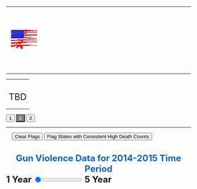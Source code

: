 <link rel="stylesheet" href="https://assets.ctl.io/chi/2.1.0/chi.css">
<style>

.axis path{
    stroke:black;
    stroke-width:2px ;
}  

.axis line{
   stroke: black;
   stroke-width: 1.5px;
}
 
.axis text{
    fill: black;
    font-weight: bold;
    font-size: 14px;
    font-family:"Arial Black", Gadget, sans-serif;
}

.legend text{
    fill:  black;
    font-family:"Arial Black", Gadget, sans-serif;
}

.body {
  font-family: 'Courier New', monospace;
}

.banner{
width:100%;
height: 200px;
margin:7px auto;
-moz-box-shadow: 0 1px 3px rgba(0,0,0,0.5);
-webkit-box-shadow: 0 1px 3px rgba(0,0,0,0.5);
-moz-border-radius: 15px;
-webkit-border-radius: 15px;

}

.banner0{ background: #0066cc  url(banner0.png) no-repeat center left;
 }
 
.cells {
  fill: #bf3737;
}

.label {
  text-anchor: start;
  font: 24px sans-serif;
}
 
 .slidecontainer {
  width: 90%; /* Width of the outside container */
}

/* The slider itself */
.slider {
  -webkit-appearance: none;  /* Override default CSS styles */
  appearance: none;
  width: 100%; /* Full-width */
  height: 25px; /* Specified height */
  background: #d3d3d3; /* Grey background */
  outline: none; /* Remove outline */
  opacity: 0.7; /* Set transparency (for mouse-over effects on hover) */
  -webkit-transition: .2s; /* 0.2 seconds transition on hover */
  transition: opacity .2s;
}

/* Mouse-over effects */
.slider:hover {
  opacity: 1; /* Fully shown on mouse-over */
}

/* The slider handle (use -webkit- (Chrome, Opera, Safari, Edge) and -moz- (Firefox) to override default look) */
.slider::-webkit-slider-thumb {
  -webkit-appearance: none; /* Override default look */
  appearance: none;
  width: 25px; /* Set a specific slider handle width */
  height: 25px; /* Slider handle height */
  background: #0066cc; /* Green background */
  cursor: pointer; /* Cursor on hover */
}

.slider::-moz-range-thumb {
  width: 25px; /* Set a specific slider handle width */
  height: 25px; /* Slider handle height */
  background: #04AA6D; /* Green background */
  cursor: pointer; /* Cursor on hover */
}

.button {
  transition-duration: 0.4s;
}

.button:hover {
  background-color: #4CAF50; /* Green */
  color: white;
}

.button2 {
  background-color: white;
  color: black;
  border: 2px solid #008CBA;
}

.button2:hover {
  background-color: #008CBA;
  color: white;
}

.axis path{
  stroke:black;
  stroke-width:2px ;
}  

.axis line{
  stroke: black;
  stroke-width: 1.5px;
}
 
.axis text{
  fill: black;
  font-weight: bold;
  font-size: 14px;
  font-family:"Arial Black", Gadget, sans-serif;
}

.legend text{
   fill:  black;
   font-family:"Arial Black", Gadget, sans-serif;
}
</style>
<body onload="renderChart(1,0);">

<table>
<tr>
<td><img src="images.png"></td>
<td style="vertical-align: middle;" class="banner banner0">
    <font size="10" color="#ffffff">Cost of Gun Violence in America </font>
</td>
</tr>
</table>

<table>
<tr>
<td colspan="3" style="vertical-align:top;"><br><p>
<font size="5">TBD</font></p>
</td>
</table>

<div>
    <button id="scene1" class="button2"  onclick="location.href = 'https://riyazomran.github.io/cs419-narrative-visualization/index';">1</button>
    <button id="scene2" class="button2" style="background-color:grey;color:white;" onclick="location.href = 'https://riyazomran.github.io/cs419-narrative-visualization/scene2';">2</button>
    <button id="scene3" class="button2">3</button>
</div>
<div><hr></div>
 <div>
 &nbsp;&nbsp;&nbsp;&nbsp;<button id="quickLink1" class="button2" onclick="clearFlags();">Clear Flags</button>
 <button id="quickLink2" class="button2" onclick="flagStatesWithHighGunViolence();">Flag States with Consistent High Death Counts</button>
 </div>
<br>
<div id="stateBarChart"></div>

<br>
 <font size="5" color="#0066cc;"><b><div id="sliderDateRange" style="color:#0066cc;text-align: center;">Gun Violence Data for 2014-2015 Time Period</div></b></font>

<div class="slidecontainer" id="question1"  style="white-space: nowrap;">
  <font size="5"><b>1 Year</b></font> &nbsp;<input type="range" min="2014" max="2019" value="1" class="slider" id="range1" onclick="clearAndRender(parseInt(2019)- ((parseInt(2019) - this.value) + parseInt(2014)));">&nbsp;<font size="5"><b>5 Year</b></font>
 </div> 
 <br>

<span id="your-answer1" style="color:#0066cc;font-size:20px;">
<script src="https://d3js.org/d3.v4.min.js" type="text/JavaScript"></script>
<script src="https://d3js.org/d3-scale-chromatic.v1.min.js"></script>  
<script src="https://d3js.org/colorbrewer.v1.min.js"></script>
<script src="https://rawgit.com/susielu/d3-annotation/master/d3-annotation.min.js"></script>

<script>

function clearFlags(){
     d3.selectAll(".annotation-group").remove();
}

function flagStatesWithHighGunViolence(){

var graphSVG = d3.select("#stateBarChart");

const annotation1 = [
{
          note: {
            title: "California : 2945 Deaths on Average",
            label: "#2 top states highest death counts (not per capita)",
            wrap: 100, 
            align: 'right', 
          },
          connector: {end: 'arrow'}, 
          x: 229,
          y: -10,
          dy: 50.46825396825403, 
          dx: 300,
          color: "black" 
}];
  
    
const annotation2 = [
{
          note: {
            title: "Texas: 3683 Deaths on Average",
            label: "#1 top state with highest gun related death counts (not per capita)",
            wrap: 100, 
            align: 'right', 
          },
          connector: {end: 'arrow'}, 
          x: 1157.6031746031745,
          y: -10,
          dy: 140.46825396825403, 
          dx: 300,
          color: "black" 
}];

    
const annotation3 = [
{
          note: {
            title: "Florida: 2872 Deaths on Average",
            label: "#3 top state with highest gun related death counts (not per capita)",
            wrap: 100, 
            align: 'right', 
          },
          connector: {end: 'arrow'}, 
          x: 327.16666666666674,
          y: -10,
          dy: 80, 
          dx: 10.654761904761903,
          color: "black" 
}];


  const makeAnnotations = d3.annotation()
    .type(d3.annotationCalloutCircle)
    .annotations(annotation1);
    
  const makeAnnotations2 = d3.annotation()
    .type(d3.annotationCalloutCircle)
    .annotations(annotation2);
    
 const makeAnnotations3 = d3.annotation()
    .type(d3.annotationCalloutCircle)
    .annotations(annotation3);  

      graphSVG
        .append("g")
        .attr("class", "annotation-group")
        .call(makeAnnotations);

      graphSVG
        .append("g")
        .attr("class", "annotation-group")
        .call(makeAnnotations2);

      graphSVG
        .append("g")
        .attr("class", "annotation-group")
        .call(makeAnnotations3);

}

function getRandomInt(max) {
  return Math.floor(Math.random() * max);
}

function colorLogic(rate, option){

  if(option == 1){
     return " rgb(128,128,128)";
  } else {
 
     if(rate > 19){
        return "rgb(255, 0, 0)";
     } else if (rate <19 && rate >15){
        return "rgb(0, 191, 255)";
     } else if (rate <15 && rate >9){
        return "rgb(0, 128, 255)";
     } else if(rate <9 && rate >5){
        return "rgb(0, 64, 255)";
     } else {
        return "rgb(0, 0, 255)";
     }
 }
}


function getYearsArray(data,numberOfYears){

var yearsArray = new Array(numberOfYears);

   for(var j=0; j < numberOfYears; j++){
     yearsArray[j] = 2014 + j;
   }
   
return yearsArray;

}

function yearRecordCount(data,numberOfYears){

var recordCount =0;
var yearsArray = getYearsArray(data, numberOfYears);

    for(var i=0; i < data.length; i++){
       
        var year = data[i].YEAR;

        if(yearsArray.includes(parseInt(year))){
            recordCount++;
        }
    }

return recordCount;

}

function createValueMap(data,numberOfYears){

    var valueArray = new Array(yearRecordCount(data,numberOfYears));
		var yearsArray = getYearsArray(data, numberOfYears);
    
    for(var i=0; i < data.length; i++){
       
        var year = data[i].YEAR;
       
         if(yearsArray.includes(parseInt(year))){
            valueArray[i] = data[i];
        }
    }
   
   return valueArray.filter(function (el) {
       return el != null;
    });

}

function totalDeathsByState(data,state){

var deaths =0;
for(var i=0; i < data.length; i++){
       
        var stateName = data[i].STATE;
       
        if(stateName == state){
            deaths = parseInt(data[i].DEATHS) + parseInt(deaths);
        }
    }
return deaths;
}


function buildStateDeathMappingArray(data,stateDomain){

	var stateDeathArray = new Array(50);

  for(var i=0; i < stateDomain.length; i++){
  
  	  var state = stateDomain[i];
      var deathsForState = totalDeathsByState(data, state);
      stateDeathArray [i] = deathsForState;
      
  }

  return stateDeathArray;
}

function lookupStateIndex(stateDomain, state){

 for(var i=0; i < stateDomain.length; i++){
  
  	  if(stateDomain[i] == state){
          return i;
      }
  }
  
  return 0;

}

function renderChart(years,quicklink){

  d3.csv("https://raw.githubusercontent.com/riyazomran/cs419-narrative-visualization/gh-pages/cdcdata.csv",function(data) {
  data = createValueMap(data,years);

  var leftMargin=122;
  var topMargin=30;
  var margin = {top: 20, right: 25, bottom: 20, left: 122};
  var width = 1500 - margin.left - margin.right;
  var height = 900 - margin.top - margin.bottom;

  var statesDomain=  d3.map(data, function(d){return d.STATE;}).keys();
  var deathsDomain =  d3.map(data, function(d){return d.DEATHS;}).keys();
  var stateDeathValueArray = buildStateDeathMappingArray(data,statesDomain);

  var xExtent = d3.extent(data, d => d.STATE);
  xScale = d3.scaleBand().domain(statesDomain).range([leftMargin, width]).padding(0.4);


  var yMax=d3.max(stateDeathValueArray);
  yScale = d3.scaleLinear().domain([0, yMax]).range([height-260 , 0]);
  xAxis = d3.axisBottom().scale(xScale);

  var graphSVG = d3.select("#stateBarChart")
  .append("svg")
    .attr("width", "1500")
    .attr("height", "750");

      graphSVG.append("g")
      .attr("class", "axis")
      .attr("transform", "translate(0,620)")
      .call(xAxis)
      .selectAll("text")
      .style("text-anchor", "end")
      .attr("dx", "-.8em")
      .attr("dy", ".15em")
      .attr("transform", "rotate(-65)")
      .append("text")
      .attr("x", (900+70)/2)
      .attr("y", "10")
      .text("Year");


  yAxis = d3.axisLeft()
      .scale(yScale)


  graphSVG.append("g")
      .attr("class", "axis")
      .attr("transform", `translate(${leftMargin},20)`)
      .call(yAxis)
      .append("text")
      .attr("transform", "rotate(-90)")
      .attr("x", "-100")
      .attr("y", "-70")
      .attr("text-anchor", "end")
      .text("Total Number of Deaths");

  graphSVG.selectAll("rect")
      .append("g")
      .data(data)
      .enter()
      .append("rect").transition().ease(d3.easeLinear).duration(2000)
      .attr("x", d => xScale(d.STATE))
      .attr("y", d => yScale(stateDeathValueArray[lookupStateIndex(statesDomain,d.STATE)])-240)
      .attr("width",  xScale.bandwidth())
      .attr("height", function(d) { return height - yScale(stateDeathValueArray[lookupStateIndex(statesDomain,d.STATE)]); })
      .attr("fill", function(d) {
      
      var deaths = stateDeathValueArray[lookupStateIndex(statesDomain,d.STATE)];
      if (deaths>(yMax * .80)) {
        return "red";
      } else if (deaths < (yMax * .80) && deaths > (yMax * .25)) {
        return "rgb(0,191,255)";
      }
      return "blue";
    });
    
    const annotation1 = data.map(function(d, i){
    
        return {
          note: {
            title: "California : 2945 Deaths on Average",
            label: "#2 top states highest death counts (not per capita)",
            wrap: 100, 
            align: 'right', 
          },
          connector: {end: 'arrow'}, 
          x: 229,
          y: -10,
          dy: 50.46825396825403, 
          dx: 300,
          color: "black" 
        }
    })
    
     const annotation2 = data.map(function(d, i){
    
        return {
          note: {
            title: "Texas: 3683 Deaths on Average",
            label: "#1 top state with highest gun related death counts (not per capita)",
            wrap: 100, 
            align: 'right', 
          },
          connector: {end: 'arrow'}, 
          x: 1157.6031746031745,
          y: -10,
          dy: 140.46825396825403, 
          dx: 300,
          color: "black" 
        }
    })
    
     const annotation3 = data.map(function(d, i){
    
        return {
          note: {
            title: "Florida: 2872 Deaths on Average",
            label: "#3 top state with highest gun related death counts (not per capita)",
            wrap: 100, 
            align: 'right', 
          },
          connector: {end: 'arrow'}, 
          x: 327.16666666666674,
          y: -10,
          dy: 80, 
          dx: 10.654761904761903,
          color: "black" 
        }
    })

  const makeAnnotations = d3.annotation()
    .type(d3.annotationCalloutCircle)
    .annotations(annotation1);
    
  const makeAnnotations2 = d3.annotation()
    .type(d3.annotationCalloutCircle)
    .annotations(annotation2);
    
 const makeAnnotations3 = d3.annotation()
    .type(d3.annotationCalloutCircle)
    .annotations(annotation3);  

      graphSVG
        .append("g")
        .attr("class", "annotation-group")
        .call(makeAnnotations);

      graphSVG
        .append("g")
        .attr("class", "annotation-group")
        .call(makeAnnotations2);

      graphSVG
        .append("g")
        .attr("class", "annotation-group")
        .call(makeAnnotations3);
    
  })		
  
}


function clearAndRender(years, quicklink){

	if(years == 0){
     years = 1;
  }
	 
	 var dateRangeText = "";
   
   if(years == 5){
      dateRangeText = " Gun Violence Data for 2014-2019 Time Period";
   } else if (years == 4){
      dateRangeText = "Gun Violence Data for 2014-2018 Time Period";
   } else if( years == 3){
     dateRangeText = "Gun Violence Data for 2014-2017 Time Period";
   } else if( years == 2){
   		dateRangeText = "Gun Violence Data for 2014-2016 Time Period";
   } else {
  		dateRangeText = "Gun Violence Data for 2014-2015 Time Period";
   }
   
   document.getElementById("sliderDateRange").innerHTML = dateRangeText;
   d3.select("#stateBarChart").selectAll("*").remove();
   renderChart(years, quicklink);
}

function stateRecordCount(data,state){

var recordCount =0;
for(var i=0; i < data.length; i++){
       
        var stateName = data[i].STATE;
       
        if(stateName == state){
            recordCount++;
        }
    }
return recordCount;
}

function getCDCURL(data,state){

var recordCount =0;
for(var i=0; i < data.length; i++){
       
        var stateName = data[i].STATE;
       
        if(stateName == state){
            return data[i].URL;
        }
    }
return "-1";
}

function refine(data,state){

    var array = new Array(stateRecordCount(data,state));
    var j =0;
   
    for(var i=0; i < data.length; i++){
       
        var stateName = data[i].STATE;
       
        if(stateName == state){
            array[j] = data[i];
            j++;
        }
    }

  return array;
}


  

</script>

</body>
